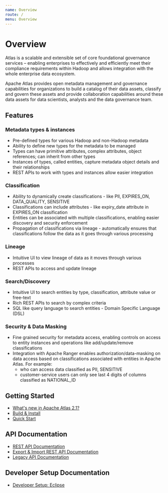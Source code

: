 ```yaml
---
name: Overview
route: /
menu: Overview
---
```


# Overview

Atlas is a scalable and extensible set of core foundational governance services – enabling
enterprises to effectively and efficiently meet their compliance requirements within Hadoop and
allows integration with the whole enterprise data ecosystem.

Apache Atlas provides open metadata management and governance capabilities for organizations
to build a catalog of their data assets, classify and govern these assets and provide collaboration
capabilities around these data assets for data scientists, analysts and the data governance team.


## Features

### Metadata types & instances
   * Pre-defined types for various Hadoop and non-Hadoop metadata
   * Ability to define new types for the metadata to be managed
   * Types can have primitive attributes, complex attributes, object references; can inherit from other types
   * Instances of types, called entities, capture metadata object details and their relationships
   * REST APIs to work with types and instances allow easier integration

### Classification
   * Ability to dynamically create classifications - like PII, EXPIRES_ON, DATA_QUALITY, SENSITIVE
   * Classifications can include attributes - like expiry_date attribute in EXPIRES_ON classification
   * Entities can be associated with multiple classifications, enabling easier discovery and security enforcement
   * Propagation of classifications via lineage - automatically ensures that classifications follow the data as it goes through various processing

### Lineage
   * Intuitive UI to view lineage of data as it moves through various processes
   * REST APIs to access and update lineage

### Search/Discovery
   * Intuitive UI to search entities by type, classification, attribute value or free-text
   * Rich REST APIs to search by complex criteria
   * SQL like query language to search entities - Domain Specific Language (DSL)

### Security & Data Masking
   * Fine grained security for metadata access, enabling controls on access to entity instances and operations like add/update/remove classifications
   * Integration with Apache Ranger enables authorization/data-masking on data access based on classifications associated with entities in Apache Atlas. For example:
      * who can access data classified as PII, SENSITIVE
      * customer-service users can only see last 4 digits of columns classified as NATIONAL_ID


## Getting Started

   * [What's new in Apache Atlas 2.1?](#/WhatsNew-2.1)
   * [Build & Install](#/Installation)
   * [Quick Start](#/QuickStart)

## API Documentation

   * <a href="api/v2/index.html">REST API Documentation</a>
   * [Export & Import REST API Documentation](#/ImportExportAPI)
   * <a href="../api/rest.html">Legacy API Documentation</a>

## Developer Setup Documentation
   * [Developer Setup: Eclipse](#/EclipseSetup)
